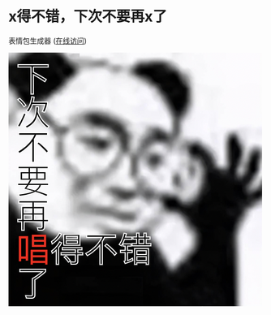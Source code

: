 # x得不错，下次不要再x了

表情包生成器 ([在线访问](https://good-jobs-but-dont-do-it-again.tokisakiyuu.com/))

![1661844026888](image/README/1661844026888.png)
